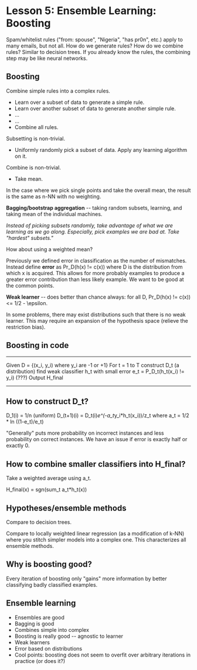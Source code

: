 Lesson 5: Ensemble Learning: Boosting
=====================================

Spam/whitelist rules ("from: spouse", "Nigeria", "has pr0n", etc.) apply to many emails, but not all. How do we generate rules? How do we combine rules? Similar to decision trees. If you already know the rules, the combining step may be like neural networks.

Boosting
--------

Combine simple rules into a complex rules.

* Learn over a subset of data to generate a simple rule.
* Learn over another subset of data to generate another simple rule.
* ...
* ...
* Combine all rules.

Subsetting is non-trivial.

* Uniformly randomly pick a subset of data. Apply any learning algorithm on it.


Combine is non-trivial.

* Take mean.

In the case where we pick single points and take the overall mean, the result is the same as n-NN with no weighting.

**Bagging/bootstrap aggregation** -- taking random subsets, learning, and taking mean of the individual machines.

*Instead of picking subsets randomly, take advantage of what we are learning as we go along. Especially, pick examples we are bad at. Take "hardest" subsets."*

How about using a weighted mean?

Previously we defined error in classification as the number of mismatches. Instead define **error** as Pr_D(h(x) != c(x)) where D is the distribution from which x is acquired. This allows for more probably examples to produce a greater error contribution than less likely example. We want to be good at the common points.

**Weak learner** -- does better than chance always: for all D, Pr_D(h(x) != c(x)) <= 1/2 - \epsilon.

In some problems, there may exist distributions such that there is no weak learner. This may require an expansion of the hypothesis space (relieve the restriction bias).

Boosting in code
----------------

***
Given D = {(x_i, y_i) where y_i are -1 or +1}
For t = 1 to T
    construct D_t (a distribution)
    find weak classifier h_t with small error e_t = P_D_t(h_t(x_i) != y_i) (???)
Output H_final
***

How to construct D_t?
---------------------

D_1(i) = 1/n (uniform)
D_(t+1)(i) = D_t(i)*e^(-a_t*y_i*h_t(x_i))/z_t
where a_t = 1/2 * ln ((1-e_t)/e_t)

"Generally" puts more probability on incorrect instances and less probability on correct instances. We have an issue if error is exactly half or exactly 0.

How to combine smaller classifiers into H_final?
------------------------------------------------

Take a weighted average using a_t.

H_final(x) = sgn(sum_t a_t*h_t(x))

Hypotheses/ensemble methods
---------------------------

Compare to decision trees.

Compare to locally weighted linear regression (as a modification of k-NN) where you stitch simpler models into a complex one. This characterizes all ensemble methods.

Why is boosting good?
---------------------

Every iteration of boosting only "gains" more information by better classifying badly classified examples.

Ensemble learning
-----------------

* Ensembles are good
* Bagging is good
* Combines simple into complex
* Boosting is really good -- agnostic to learner
* Weak learners
* Error based on distributions
* Cool points: boosting does not seem to overfit over arbitrary iterations in practice (or does it?)
